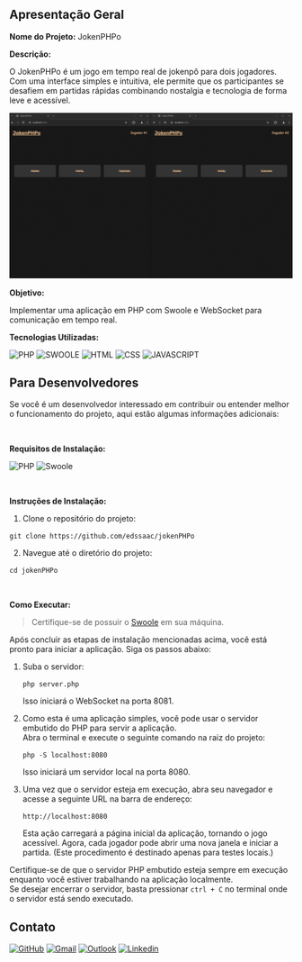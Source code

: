 ## Apresentação Geral

**Nome do Projeto:** JokenPHPo

**Descrição:**

O JokenPHPo é um jogo em tempo real de jokenpô para dois jogadores. Com uma interface simples e intuitiva, ele permite que os participantes se 
desafiem em partidas rápidas combinando nostalgia e tecnologia de forma leve e acessível.

![demo](./src/img/demo.gif)

**Objetivo:**

Implementar uma aplicação em PHP com Swoole e WebSocket para comunicação em tempo real.

**Tecnologias Utilizadas:**

![PHP](https://img.shields.io/badge/PHP-777BB4?style=for-the-badge&logo=php&logoColor=white)
![SWOOLE](https://img.shields.io/badge/SWOOLE-blue?&style=for-the-badge)
![HTML](https://img.shields.io/badge/HTML5-E34F26?style=for-the-badge&logo=html5&logoColor=white)
![CSS](https://img.shields.io/badge/CSS3-1572B6?style=for-the-badge&logo=css3&logoColor=white)
![JAVASCRIPT](https://img.shields.io/badge/JavaScript-323330?style=for-the-badge&logo=javascript&logoColor=F7DF1E)

## Para Desenvolvedores

Se você é um desenvolvedor interessado em contribuir ou entender melhor o funcionamento do projeto, aqui estão algumas informações adicionais:

<br>

**Requisitos de Instalação:**

![PHP](https://img.shields.io/badge/PHP-7.4.33-777BB4?style=for-the-badge&logo=php)
![Swoole](https://img.shields.io/badge/SWOOLE-5.1.4-blue?style=for-the-badge)

<br>

**Instruções de Instalação:**

1. Clone o repositório do projeto:
```
git clone https://github.com/edssaac/jokenPHPo
```

2. Navegue até o diretório do projeto:
```
cd jokenPHPo
```

<br>

**Como Executar:**

> Certifique-se de possuir o [Swoole](https://openswoole.com) em sua máquina.

Após concluir as etapas de instalação mencionadas acima, você está pronto para iniciar a aplicação. Siga os passos abaixo:

1. Suba o servidor:
   ```
   php server.php
   ```
   Isso iniciará o WebSocket na porta 8081.

2. Como esta é uma aplicação simples, você pode usar o servidor embutido do PHP para servir a aplicação. <br>
Abra o terminal e execute o seguinte comando na raiz do projeto:
   ```
   php -S localhost:8080
   ```
   Isso iniciará um servidor local na porta 8080.

3. Uma vez que o servidor esteja em execução, abra seu navegador e acesse a seguinte URL na barra de endereço:
   ```
   http://localhost:8080
   ```
   Esta ação carregará a página inicial da aplicação, tornando o jogo acessível. Agora, cada jogador pode abrir uma nova janela e iniciar a partida. (Este procedimento é destinado apenas para testes locais.)

Certifique-se de que o servidor PHP embutido esteja sempre em execução enquanto você estiver trabalhando na aplicação localmente. <br>
Se desejar encerrar o servidor, basta pressionar `ctrl + C` no terminal onde o servidor está sendo executado.

## Contato

[![GitHub](https://img.shields.io/badge/GitHub-100000?style=for-the-badge&logo=github&logoColor=white)](https://github.com/edssaac)
[![Gmail](https://img.shields.io/badge/Gmail-D14836?style=for-the-badge&logo=gmail&logoColor=white)](mailto:edssaac@gmail.com)
[![Outlook](https://img.shields.io/badge/Outlook-0078D4?style=for-the-badge&logo=microsoft-outlook&logoColor=white)](mailto:edssaac@outlook.com)
[![Linkedin](https://img.shields.io/badge/LinkedIn-black.svg?style=for-the-badge&logo=linkedin&color=informational)](https://www.linkedin.com/in/edssaac)
